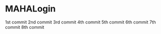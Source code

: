 # MAHALogin
1st  commit
2nd  commit
3rd commit
4th commit
5th commit
6th commit
7th commit
8th commit




